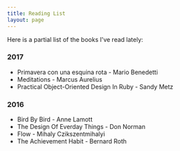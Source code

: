 ```yaml
---
title: Reading List
layout: page
---
```


Here is a partial list of the books I've read lately:

<h3> 2017 </h3>

<ul class="book-list">
  <li>Primavera con una esquina rota - Mario Benedetti</li>
  <li>Meditations - Marcus Aurelius</li>
  <li>Practical Object-Oriented Design In Ruby - Sandy Metz</li>
</ul>

<h3> 2016 </h3>

<ul class="book-list">
  <li>Bird By Bird - Anne Lamott</li>
  <li>The Design Of Everday Things - Don Norman</li>
  <li>Flow - Mihaly Czikszentmihalyi</li>
  <li>The Achievement Habit - Bernard Roth</li>
</ul>

